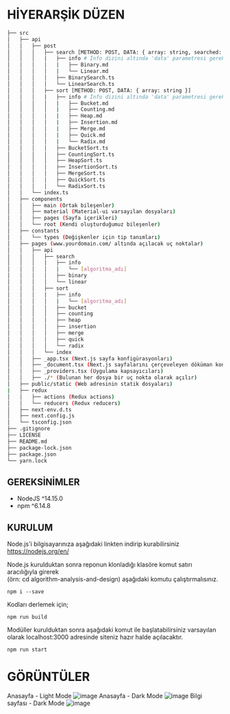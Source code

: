 # HİYERARŞİK DÜZEN
  
```bash
├── src
│   ├── api 
│   │   ├── post 
│   │   │   ├── search [METHOD: POST, DATA: { array: string, searched: string }]
│   │   │   |   ├── info # İnfo dizini altında 'data' parametresi gerekmez.
│   │   │   │   |   ├── Binary.md
│   │   │   │   |   └── Linear.md
│   │   │   │   ├── BinarySearch.ts
│   │   │   │   └── LinearSearch.ts
│   │   │   ├── sort [METHOD: POST, DATA: { array: string }] 
│   │   │   |   ├── info # İnfo dizini altında 'data' parametresi gerekmez.
│   │   │   │   |   ├── Bucket.md
│   │   │   │   |   ├── Counting.md
│   │   │   │   |   ├── Heap.md
│   │   │   │   |   ├── Insertion.md
│   │   │   │   |   ├── Merge.md
│   │   │   │   |   ├── Quick.md
│   │   │   │   |   └── Radix.md
│   │   │   │   ├── BucketSort.ts
│   │   │   │   ├── CountingSort.ts 
│   │   │   │   ├── HeapSort.ts 
│   │   │   │   ├── InsertionSort.ts 
│   │   │   │   ├── MergeSort.ts 
│   │   │   │   ├── QuickSort.ts
│   │   │   │   └── RadixSort.ts
│   │   └── index.ts 
│   ├── components
│   │   ├── main (Ortak bileşenler)
│   │   ├── material (Material-ui varsayılan dosyaları)
│   │   ├── pages (Sayfa içerikleri)
│   │   └── root (Kendi oluşturduğumuz bileşenler)
│   ├── constants
│   │   └── types (Değişkenler için tip tanımları)
│   ├── pages (www.yourdomain.com/ altında açılacak uç noktalar)
│   │   ├── api
│   │   │   ├── search 
│   │   │   |   ├── info 
│   │   │   │   |   └── [algoritma_adı]
│   │   │   │   ├── binary
│   │   │   │   └── linear
│   │   │   ├── sort
│   │   │   |   ├── info 
│   │   │   │   |   └── [algoritma_adı]
│   │   │   │   ├── bucket
│   │   │   │   ├── counting
│   │   │   │   ├── heap
│   │   │   │   ├── insertion
│   │   │   │   ├── merge
│   │   │   │   ├── quick
│   │   │   │   └── radix
│   │   │   └── index
│   │   ├── _app.tsx (Next.js sayfa konfigürasyonları)
│   │   ├── _document.tsx (Next.js sayfalarını çerçeveleyen döküman konfigürasyonları)
│   │   ├── _providers.tsx (Uygulama kapsayıcıları)
│   │   ├── ./* (Bulunan her dosya bir uç nokta olarak açılır)
│   ├── public/static (Web adresinin statik dosyaları)
|   ├── redux
│   │   ├── actions (Redux actions)
│   │   └── reducers (Redux reducers)
│   ├── next-env.d.ts
│   ├── next.config.js
│   └── tsconfig.json
├── .gitignore
├── LICENSE
├── README.md
├── package-lock.json
├── package.json
└── yarn.lock
```
## GEREKSİNİMLER
- NodeJS ^14.15.0
- npm ^6.14.8

## KURULUM

Node.js'i bilgisayarınıza aşağıdaki linkten indirip kurabilirsiniz  
https://nodejs.org/en/  

Node.js kurulduktan sonra reponun klonladığı klasöre komut satırı aracılığıyla girerek   
(örn: cd algorithm-analysis-and-design) aşağıdaki komutu çalıştırmalısınız.

    npm i --save
    
Kodları derlemek için;

    npm run build

Modüller kurulduktan sonra aşağıdaki komut ile başlatabilirsiniz varsayılan olarak localhost:3000 adresinde siteniz hazır halde açılacaktır.

    npm run start
    
# GÖRÜNTÜLER
Anasayfa - Light Mode
![image](https://user-images.githubusercontent.com/51250249/104730102-7a8a1c00-574a-11eb-9824-e6244b9d487a.png)
Anasayfa - Dark Mode
![image](https://user-images.githubusercontent.com/51250249/104730177-a0172580-574a-11eb-9019-6ad16742c967.png)
Bilgi sayfası - Dark Mode
![image](https://user-images.githubusercontent.com/51250249/104730247-bf15b780-574a-11eb-8376-54c4c1fd01d4.png)

